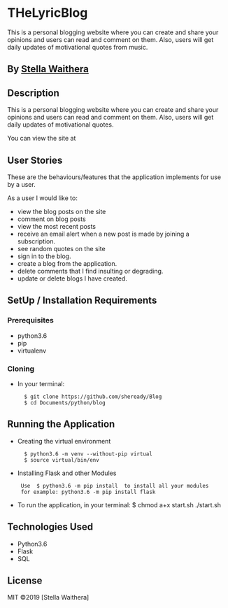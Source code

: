 # THeLyricBlog
This is a personal blogging website where you can create and share your opinions and  users can read and comment on them. Also, users will get daily updates of motivational quotes from music.

## By [Stella Waithera](https://github.com/sheready/)

## Description
This is a personal blogging website where you can create and share your opinions and  users can read and comment on them. Also, users will get daily updates of motivational quotes.

You can view the site at 

## User Stories
These are the behaviours/features that the application implements for use by a user.

As a user I would like to:
*  view the blog posts on the site
*  comment on blog posts
*  view the most recent posts
*  receive an email alert when a new post is made by joining a subscription.
*  see random quotes on the site
* sign in to the blog.
* create a blog from the application.
* delete comments that I find insulting or degrading.
* update or delete blogs I have created.

## SetUp / Installation Requirements
### Prerequisites
* python3.6
* pip
* virtualenv

### Cloning
* In your terminal:
        
        $ git clone https://github.com/sheready/Blog
        $ cd Documents/python/blog

## Running the Application
* Creating the virtual environment

        $ python3.6 -m venv --without-pip virtual
        $ source virtual/bin/env
        
* Installing Flask and other Modules

       Use  $ python3.6 -m pip install  to install all your modules
       for example: python3.6 -m pip install flask
        
        
* To run the application, in your terminal:
        $ chmod a+x start.sh
        ./start.sh

## Technologies Used
* Python3.6
* Flask
* SQL

## License
MIT &copy;2019 [Stella Waithera]